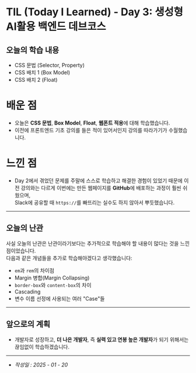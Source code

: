 # TIL (Today I Learned) - Day 3: 생성형 AI활용 백엔드 데브코스

## 오늘의 학습 내용

- CSS 문법 (Selector, Property)
- CSS 배치 1 (Box Model)
- CSS 배치 2 (Float)

# 배운 점

- 오늘은 **CSS 문법**, **Box Model**, **Float**, **웹폰트 적용**에 대해 학습했습니다.
- 이전에 프론트엔드 기초 강의를 들은 적이 있어서인지 강의를 따라가기가 수월했습니다.

# 느낀 점

- Day 2에서 겪었던 문제를 주말에 스스로 학습하고 해결한 경험이 있었기 때문에 이전 강의와는 다르게 이번에는 만든 웹페이지를 **GitHub**에 배포하는 과정이 훨씬 쉬웠으며,  
  Slack에 공유할 때 `https://`를 빠뜨리는 실수도 하지 않아서 뿌듯했습니다.

---

## 오늘의 난관

사실 오늘의 난관은 난관이라기보다는 추가적으로 학습해야 할 내용이 많다는 것을 느낀 점이었습니다.  
다음과 같은 개념들을 추가로 학습해야겠다고 생각했습니다:

- `em`과 `rem`의 차이점
- Margin 병합(Margin Collapsing)
- `border-box`와 `content-box`의 차이
- Cascading
- 변수 이름 선정에 사용되는 여러 "Case"들

---

## 앞으로의 계획

- 개발자로 성장하고, **더 나은 개발자**, 즉 **실력 있고 연봉 높은 개발자**가 되기 위해서는 끊임없이 학습하겠습니다.

---

- _작성일 : 2025 - 01 - 20_
